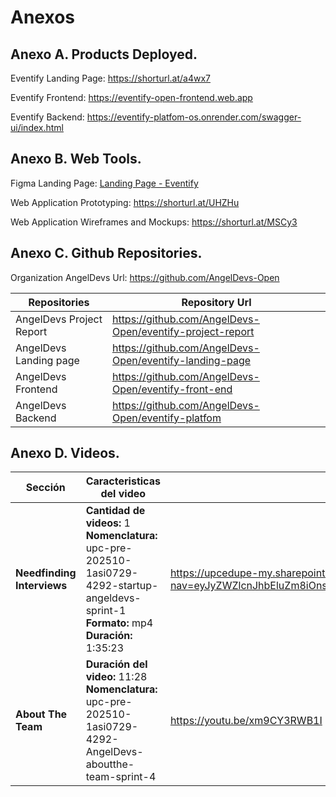 # Anexos

## Anexo A. Products Deployed.

Eventify Landing Page: https://shorturl.at/a4wx7

Eventify Frontend: https://eventify-open-frontend.web.app

Eventify Backend: https://eventify-platfom-os.onrender.com/swagger-ui/index.html

## Anexo B. Web Tools.

Figma Landing Page: [Landing Page - Eventify](https://www.figma.com/design/uPtLATLNkVL8P5xY7wBOc2/Eventify---Landing-page?node-id=0-1&t=yRuZCtcaOfFtQUmB-1)

Web Application Prototyping: https://shorturl.at/UHZHu

Web Application Wireframes and Mockups: https://shorturl.at/MSCy3

## Anexo C. Github Repositories.

Organization AngelDevs Url: https://github.com/AngelDevs-Open

| Repositories             | Repository Url                                             |
|--------------------------|------------------------------------------------------------|
| AngelDevs Project Report | https://github.com/AngelDevs-Open/eventify-project-report  |
| AngelDevs Landing page   | https://github.com/AngelDevs-Open/eventify-landing-page    |
| AngelDevs Frontend       | https://github.com/AngelDevs-Open/eventify-front-end       |
| AngelDevs Backend        | https://github.com/AngelDevs-Open/eventify-platfom         |


## Anexo D. Videos.

| Sección                    | Caracteristicas del video                                                                                                                                      | Enlace                                                                                                                 |
|----------------------------|----------------------------------------------------------------------------------------------------------------------------------------------------------------|------------------------------------------------------------------------------------------------------------------------|
| **Needfinding Interviews** | **Cantidad de videos:** 1 <br> **Nomenclatura:** <br> upc-pre-202510-1asi0729-4292-startup-angeldevs-sprint-1 <br> **Formato:** mp4 <br> **Duración:** 1:35:23 | https://upcedupe-my.sharepoint.com/:v:/g/personal/u201914181_upc_edu_pe/EawraYRD3sVOubX0Z4vy5jYBJc2nA8rxo98Rwx0_Dk-VuA?nav=eyJyZWZlcnJhbEluZm8iOnsicmVmZXJyYWxBcHAiOiJPbmVEcml2ZUZvckJ1c2luZXNzIiwicmVmZXJyYWxBcHBQbGF0Zm9ybSI6IldlYiIsInJlZmVycmFsTW9kZSI6InZpZXciLCJyZWZlcnJhbFZpZXciOiJNeUZpbGVzTGlua0NvcHkifX0&e=sdcQEJ |
| **About The Team**         | **Duración del video:** 11:28 <br> **Nomenclatura:** <br> upc-pre-202510-1asi0729-4292-AngelDevs-aboutthe-team-sprint-4<br>                                    | https://youtu.be/xm9CY3RWB1I